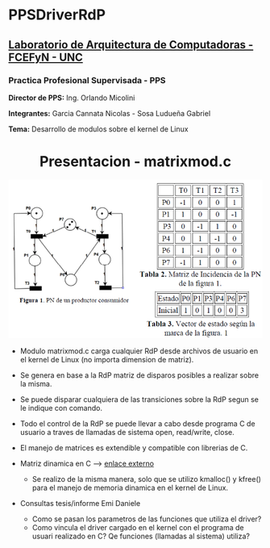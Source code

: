 # PPSDriverRdP

## [Laboratorio de Arquitectura de Computadoras - FCEFyN - UNC](http://computacion.efn.uncor.edu/lac)

### Practica Profesional Supervisada - PPS

  **Director de PPS:** Ing. Orlando Micolini
  
  **Integrantes:** Garcia Cannata Nicolas - Sosa Ludueña Gabriel
  
  **Tema:** Desarrollo de modulos sobre el kernel de Linux


<h1 align="center" >Presentacion - matrixmod.c</h1>

<p align="center">
 
<img src="https://github.com/gslAgile/PPSDriverRdP/blob/master/matrixmod/imagenes/img_RdP_3.png" title="Red de Petri.">
<div align="center"></div>
 
</p>

 * Modulo matrixmod.c carga cualquier RdP desde archivos de usuario en el kernel de Linux (no importa dimension de matriz).
 
 * Se genera en base a la RdP matriz de disparos posibles a realizar sobre la misma.
 
 * Se puede disparar cualquiera de las transiciones sobre la RdP segun se le indique con comando.
 
 * Todo el control de la RdP se puede llevar a cabo desde programa C de usuario a traves de llamadas de sistema open, read/write, close.
 
 * El manejo de matrices es extendible y compatible con librerias de C.
 
 * Matriz dinamica en C --> [enlace externo](https://es.wikibooks.org/wiki/Programaci%C3%B3n_en_C/Matrices_Dinamicas)
   - Se realizo de la misma manera, solo que se utilizo kmalloc() y kfree() para el manejo de memoria dinamica en el kernel de Linux.
 
 * Consultas tesis/informe Emi Daniele
   - Como se pasan los parametros de las funciones que utiliza el driver?
   - Como vincula el driver cargado en el kernel con el programa de usuari realizado en C? Qe funciones (llamadas al sistema) utiliza?
